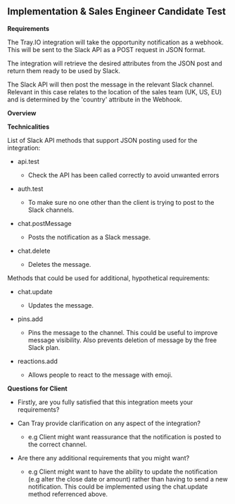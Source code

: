 **Implementation & Sales Engineer Candidate Test**
---

**Requirements**

The Tray.IO integration will take the opportunity notification as a webhook. This will be sent to the Slack API as a POST request in JSON format.

The integration will retrieve the desired attributes from the JSON post and return them ready to be used by Slack.


The Slack API will then post the message in the relevant Slack channel. Relevant in this case relates to the location of the sales team (UK, US, EU) and is determined by the 'country' attribute in the Webhook.


**Overview**

**Technicalities**

List of Slack API methods that support JSON posting used for the integration:

- api.test
    - Check the API has been called correctly to avoid unwanted errors

- auth.test
    - To make sure no one other than the client is trying to post to the Slack channels.

- chat.postMessage
    - Posts the notification as a Slack message.

- chat.delete
    - Deletes the message.

Methods that could be used for additional, hypothetical requirements:

- chat.update
    - Updates the message.

- pins.add
    - Pins the message to the channel. This could be useful to improve message visibility. Also prevents deletion of message by the free Slack plan.

- reactions.add
    - Allows people to react to the message with emoji.


**Questions for Client**

- Firstly, are you fully satisfied that this integration meets your requirements?

- Can Tray provide clarification on any aspect of the integration?
  - e.g Client might want reassurance that the notification is posted to the correct channel.


- Are there any additional requirements that you might want?
  - e.g Client might want to have the ability to update the notification (e.g alter the close date or amount) rather than having to send a new notification. This could be implemented using the chat.update method referrenced above.